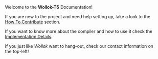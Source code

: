 Welcome to the **Wollok-TS** Documentation!

If you are new to the project and need help setting up, take a look to the [How To Contribute](pages/How-To-Contribute) section.

If you want to know more about the compiler and how to use it check the [Implementation Details](pages/Implementation-Details).

If you just like *Wollok* want to hang-out, check our contact information on the top-left!

